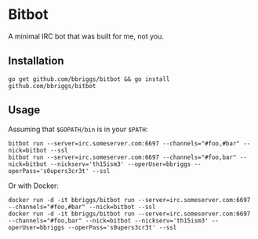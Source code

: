 # Bitbot

A minimal IRC bot that was built for me, not you.

## Installation

`go get github.com/bbriggs/bitbot && go install github.com/bbriggs/bitbot`

## Usage

Assuming that `$GOPATH/bin` is in your `$PATH`: 

```
bitbot run --server=irc.someserver.com:6697 --channels="#foo,#bar" --nick=bitbot --ssl
bitbot run --server=irc.someserver.com:6697 --channels="#foo,bar" --nick=bitbot --nickserv='th15ism3' --operUser=bbriggs --operPass='s0upers3cr3t' --ssl
```

Or with Docker:

```
docker run -d -it bbriggs/bitbot run --server=irc.someserver.com:6697 --channels="#foo,#bar" --nick=bitbot --ssl
docker run -d -it bbriggs/bitbot run --server=irc.someserver.com:6697 --channels="#foo,bar" --nick=bitbot --nickserv='th15ism3' --operUser=bbriggs --operPass='s0upers3cr3t' --ssl
```
